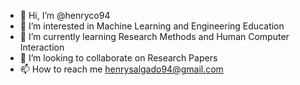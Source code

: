 - 👋 Hi, I’m @henryco94
- 👀 I’m interested in Machine Learning and Engineering Education 
- 🌱 I’m currently learning Research Methods and Human Computer Interaction 
- 💞️ I’m looking to collaborate on Research Papers
- 📫 How to reach me henrysalgado94@gmail.com

<!---
henryco94/henryco94 is a ✨ special ✨ repository because its `README.md` (this file) appears on your GitHub profile.
You can click the Preview link to take a look at your changes.
--->
